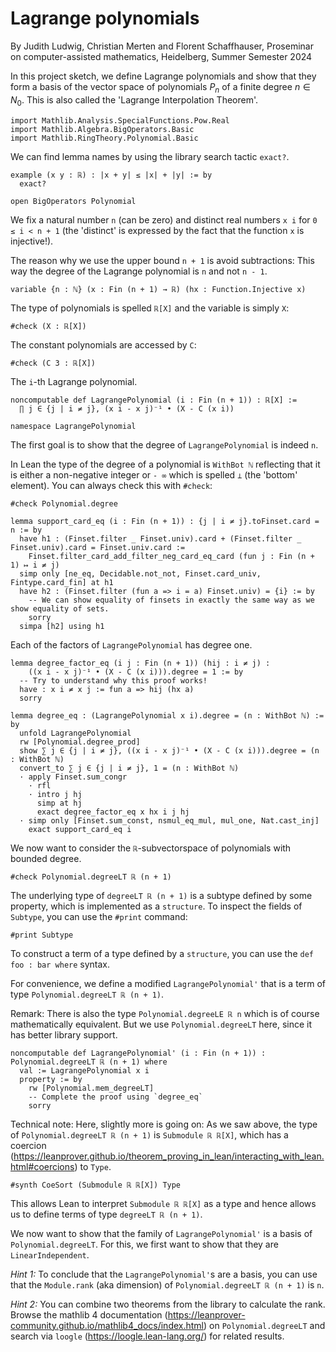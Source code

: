 # Lagrange polynomials

By Judith Ludwig, Christian Merten and Florent Schaffhauser,
Proseminar on computer-assisted mathematics,
Heidelberg, Summer Semester 2024

In this project sketch, we define Lagrange polynomials and show that they form a basis of the vector space of polynomials $P_n$ of a finite degree $n \in N_0$. This is also called the 'Lagrange Interpolation Theorem'.

```lean
import Mathlib.Analysis.SpecialFunctions.Pow.Real
import Mathlib.Algebra.BigOperators.Basic
import Mathlib.RingTheory.Polynomial.Basic
```

We can find lemma names by using the library search tactic `exact?`.

```lean
example (x y : ℝ) : |x + y| ≤ |x| + |y| := by
  exact?

open BigOperators Polynomial
```

We fix a natural number `n` (can be zero) and distinct real numbers `x i` for `0 ≤ i < n + 1` (the 'distinct' is expressed by the fact that the function `x` is injective!).

The reason why we use the upper bound `n + 1` is avoid subtractions: This way the degree of the Lagrange polynomial is `n` and not `n - 1`.

```lean
variable {n : ℕ} (x : Fin (n + 1) → ℝ) (hx : Function.Injective x)
```

The type of polynomials is spelled `ℝ[X]` and the variable is simply `X`:

```lean
#check (X : ℝ[X])
```

The constant polynomials are accessed by `C`:

```lean
#check (C 3 : ℝ[X])
```

The `i`-th Lagrange polynomial.

```lean
noncomputable def LagrangePolynomial (i : Fin (n + 1)) : ℝ[X] :=
  ∏ j ∈ {j | i ≠ j}, (x i - x j)⁻¹ • (X - C (x i))

namespace LagrangePolynomial
```

The first goal is to show that the degree of `LagrangePolynomial` is indeed `n`.

In Lean the type of the degree of a polynomial is `WithBot ℕ` reflecting that it is either a non-negative integer or `- ∞` which is spelled `⊥` (the 'bottom' element). You can always check this with `#check`:

```lean
#check Polynomial.degree

lemma support_card_eq (i : Fin (n + 1)) : {j | i ≠ j}.toFinset.card = n := by
  have h1 : (Finset.filter _ Finset.univ).card + (Finset.filter _ Finset.univ).card = Finset.univ.card :=
    Finset.filter_card_add_filter_neg_card_eq_card (fun j : Fin (n + 1) ↦ i ≠ j)
  simp only [ne_eq, Decidable.not_not, Finset.card_univ, Fintype.card_fin] at h1
  have h2 : (Finset.filter (fun a => i = a) Finset.univ) = {i} := by
    -- We can show equality of finsets in exactly the same way as we show equality of sets.
    sorry
  simpa [h2] using h1
```

Each of the factors of `LagrangePolynomial` has degree one.

```lean
lemma degree_factor_eq (i j : Fin (n + 1)) (hij : i ≠ j) :
    ((x i - x j)⁻¹ • (X - C (x i))).degree = 1 := by
  -- Try to understand why this proof works!
  have : x i ≠ x j := fun a => hij (hx a)
  sorry

lemma degree_eq : (LagrangePolynomial x i).degree = (n : WithBot ℕ) := by
  unfold LagrangePolynomial
  rw [Polynomial.degree_prod]
  show ∑ j ∈ {j | i ≠ j}, ((x i - x j)⁻¹ • (X - C (x i))).degree = (n : WithBot ℕ)
  convert_to ∑ j ∈ {j | i ≠ j}, 1 = (n : WithBot ℕ)
  · apply Finset.sum_congr
    · rfl
    · intro j hj
      simp at hj
      exact degree_factor_eq x hx i j hj
  · simp only [Finset.sum_const, nsmul_eq_mul, mul_one, Nat.cast_inj]
    exact support_card_eq i
```

We now want to consider the `ℝ`-subvectorspace of polynomials with bounded degree.

```lean
#check Polynomial.degreeLT ℝ (n + 1)
```

The underlying type of `degreeLT ℝ (n + 1)` is a subtype defined by some property,
which is implemented as a `structure`. To inspect the fields of `Subtype`,
you can use the `#print` command:

```lean
#print Subtype
```

To construct a term of a type defined by a `structure`, you can use the `def foo : bar where` syntax.

For convenience, we define a modified `LagrangePolynomial'` that is a term of type
`Polynomial.degreeLT ℝ (n + 1)`.

Remark: There is also the type `Polynomial.degreeLE ℝ n` which is of course mathematically
equivalent. But we use `Polynomial.degreeLT` here, since it has better library support.

```lean
noncomputable def LagrangePolynomial' (i : Fin (n + 1)) : Polynomial.degreeLT ℝ (n + 1) where
  val := LagrangePolynomial x i
  property := by
    rw [Polynomial.mem_degreeLT]
    -- Complete the proof using `degree_eq`
    sorry
```

Technical note: Here, slightly more is going on: As we saw above, the type of `Polynomial.degreeLT ℝ (n + 1)` is `Submodule ℝ ℝ[X]`, which has a coercion (https://leanprover.github.io/theorem_proving_in_lean/interacting_with_lean.html#coercions) to `Type`.

```lean
#synth CoeSort (Submodule ℝ ℝ[X]) Type
```

This allows Lean to interpret `Submodule ℝ ℝ[X]` as a type and hence allows us to define terms of type `degreeLT ℝ (n + 1)`.

We now want to show that the family of `LagrangePolynomial'` is a basis of `Polynomial.degreeLT`. For this, we first want to show that they are `LinearIndependent`.

*Hint 1:* To conclude that the `LagrangePolynomial'`s are a basis, you can use that the `Module.rank` (aka dimension) of `Polynomial.degreeLT ℝ (n + 1)` is `n`.

*Hint 2:* You can combine two theorems from the library to calculate the rank. Browse the mathlib 4 documentation (https://leanprover-community.github.io/mathlib4_docs/index.html)
on `Polynomial.degreeLT` and search via `loogle` (https://loogle.lean-lang.org/) for related results.
